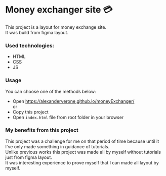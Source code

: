 # Money exchanger site 💳

This project is a layout for money exchange site.  
It was build from figma layout.

### Used technologies:
- HTML
- CSS
- JS

### Usage
You can choose one of the methods below:
- Open https://alexanderverone.github.io/moneyExchanger/  
  or
- Copy this project
- Open ```index.html``` file from root folder in your browser

### My benefits from this project
This project was a challenge for me on that period of time because until it I've only made something in guidance of tutorials.  
Unlike previous works this project was made all by myself without tutorials just from figma layout.  
It was interesting experience to prove myself that I can made all layout by myself.
